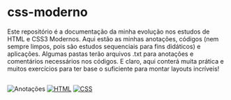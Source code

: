 # css-moderno

Este repositório é a documentação da minha evolução nos estudos de HTML e CSS3 Modernos. Aqui estão as minhas anotações, códigos (nem sempre limpos, pois são estudos sequenciais para fins didáticos) e aplicações. Algumas pastas terão arquivos .txt para anotações e comentários necessários nos códigos. E claro, aqui conterá muita prática e muitos exercícios para ter base o suficiente para montar layouts incríveis!

## 
![Anotações](https://img.shields.io/badge/anotações-txt-172B4D?style=for-the-badge&logo=estacio&logoColor=blue)
[![HTML](https://img.shields.io/badge/HTML5-E34F26?style=for-the-badge&logo=html5&logoColor=white)]()
[![CSS](https://img.shields.io/badge/CSS3-1572B6?style=for-the-badge&logo=css3&logoColor=white)]()
